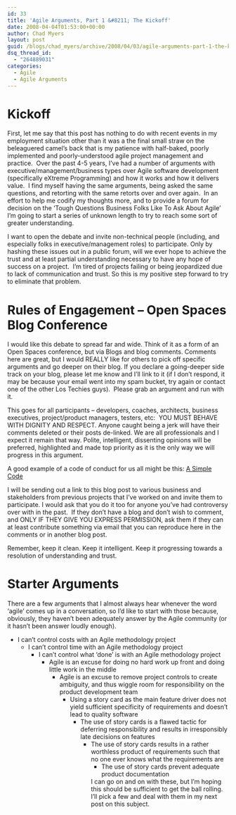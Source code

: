```yaml
---
id: 33
title: 'Agile Arguments, Part 1 &#8211; The Kickoff'
date: 2008-04-04T01:53:00+00:00
author: Chad Myers
layout: post
guid: /blogs/chad_myers/archive/2008/04/03/agile-arguments-part-1-the-kickoff.aspx
dsq_thread_id:
  - "264889031"
categories:
  - Agile
  - Agile Arguments
---
```

# Kickoff

First, let me say that this post has nothing to do with recent events in my employment situation other than it was a the final small straw on the beleaguered camel&#8217;s back that is my patience with half-baked, poorly implemented and poorly-understood agile project management and practice.&nbsp; Over the past 4-5 years, I&#8217;ve had a number of arguments with executive/management/business types over Agile software development (specifically eXtreme Programming) and how it works and how it delivers value.&nbsp; I find myself having the same arguments, being asked the same questions, and retorting with the same retorts over and over again.&nbsp; In an effort to help me codify my thoughts more, and to provide a forum for decision on the &#8216;Tough Questions Business Folks Like To Ask About Agile&#8217; I&#8217;m going to start a series of unknown length to try to reach some sort of greater understanding. 

I want to open the debate and invite non-technical people (including, and especially folks in executive/management roles) to participate. Only by hashing these issues out in a public forum, will we ever hope to achieve the trust and at least partial understanding necessary to have any hope of success on a project.&nbsp; I&#8217;m tired of projects failing or being jeopardized due to lack of communication and trust. So this is my positive step forward to try to eliminate that problem.

# Rules of Engagement &#8211; Open Spaces Blog Conference

I would like this debate to spread far and wide. Think of it as a form of an Open Spaces conference, but via Blogs and blog comments. Comments here are great, but I would REALLY like for others to pick off specific arguments and go deeper on their blog. If you declare a going-deeper side track on your blog, please let me know and I&#8217;ll link to it (if I don&#8217;t respond, it may be because your email went into my spam bucket, try again or contact one of the other Los Techies guys).&nbsp; Please grab an argument and run with it.

This goes for all participants &#8211; developers, coaches, architects, business executives, project/product managers, testers, etc:&nbsp; YOU MUST BEHAVE WITH DIGNITY AND RESPECT. Anyone caught being a jerk will have their comments deleted or their posts de-linked. We are all professionals and I expect it remain that way. Polite, intelligent, dissenting opinions will be preferred, highlighted and made top priority as it is the only way we will progress in this argument.

A good example of a code of conduct for us all might be this: [A Simple Code](http://www.asimplecode.com/)

I will be sending out a link to this blog post to various business and stakeholders from previous projects that I&#8217;ve worked on and invite them to participate. I would ask that you do it too for anyone you&#8217;ve had controversy over with in the past.&nbsp; If they don&#8217;t have a blog and don&#8217;t wish to comment, and ONLY IF THEY GIVE YOU EXPRESS PERMISSION, ask them if they can at least contribute something via email that you can reproduce here in the comments or in another blog post.

Remember, keep it clean. Keep it intelligent. Keep it progressing towards a resolution of understanding and trust.

# Starter Arguments

There are a few arguments that I almost always hear whenever the word &#8216;agile&#8217; comes up in a conversation, so I&#8217;d like to start with those because, obviously, they haven&#8217;t been adequately answer by the Agile community (or it hasn&#8217;t been answer loudly enough).

  * I can&#8217;t control costs with an Agile methodology project 
      * I can&#8217;t control time with an Agile methodology project 
          * I can&#8217;t control what &#8216;done&#8217; is with an Agile methodology project 
              * Agile is an excuse for doing no hard work up front and doing little work in the middle 
                  * Agile is an excuse to remove project controls to create ambiguity, and thus wiggle room for responsibility on the product development team 
                      * Using a story card as the main feature driver does not yield sufficient specificity of requirements and doesn&#8217;t lead to quality software 
                          * The use of story cards is a flawed tactic for deferring responsibility and results in irresponsibly late decisions on features 
                              * The use of story cards results in a rather worthless product of requirements such that no one ever knows what the requirements are 
                                  * The use of story cards prevent adequate product documentation</ul> 
                                I can go on and on with these, but I&#8217;m hoping this should be sufficient to get the ball rolling. I&#8217;ll pick a few and deal with them in my next post on this subject.